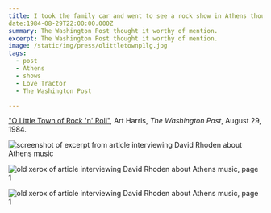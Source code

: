 ```yaml
---
title: I took the family car and went to see a rock show in Athens though I was underage
date:1984-08-29T22:00:00.000Z
summary: The Washington Post thought it worthy of mention.
excerpt: The Washington Post thought it worthy of mention.
image: /static/img/press/olittletownp1lg.jpg
tags:
  - post 
  - Athens
  - shows
  - Love Tractor
  - The Washington Post

---
```


["O Little Town of Rock 'n' Roll"](https://www.washingtonpost.com/archive/lifestyle/1984/08/29/o-little-town-of-rock-n-roll/73724f2b-8b49-4db9-b586-c6607ee265a5/), Art Harris, _The Washington Post_, August 29, 1984.


![screenshot of excerpt from article interviewing David Rhoden about Athens music](/static/img/press/athens-article-screenshot.png)

![old xerox of article interviewing David Rhoden about Athens music, page 1](/static/img/press/olittletownp1lg.jpg)

![old xerox of article interviewing David Rhoden about Athens music, page 1](/static/img/press/olittletownp2lg.jpg)